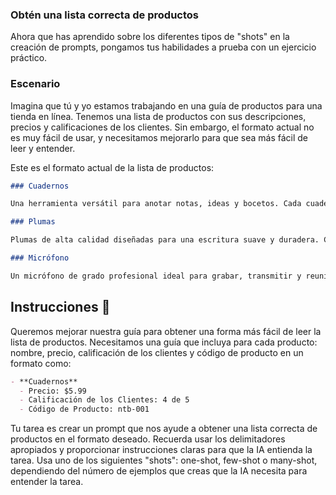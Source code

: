 ### Obtén una lista correcta de productos

Ahora que has aprendido sobre los diferentes tipos de "shots" en la creación de prompts, pongamos tus habilidades a prueba con un ejercicio práctico.

### Escenario
Imagina que tú y yo estamos trabajando en una guía de productos para una tienda en línea. Tenemos una lista de productos con sus descripciones, precios y calificaciones de los clientes. Sin embargo, el formato actual no es muy fácil de usar, y necesitamos mejorarlo para que sea más fácil de leer y entender.

Este es el formato actual de la lista de productos:

```markdown
### Cuadernos

Una herramienta versátil para anotar notas, ideas y bocetos. Cada cuaderno cuesta $5.99. 4 de cada 5 clientes piensan que los cuadernos son una gran opción para su negocio. Código de producto: ntb-001.

### Plumas

Plumas de alta calidad diseñadas para una escritura suave y duradera. Cada pluma cuesta $1.99. 5 de cada 5 clientes recomiendan estas plumas por su fiabilidad y comodidad. Código de producto: pen-002.

### Micrófono

Un micrófono de grado profesional ideal para grabar, transmitir y reuniones en línea. Cada micrófono cuesta $49.99. 4.5 de cada 5 clientes elogian el micrófono por su calidad de sonido clara y facilidad de uso. Código de producto: mic-003.
```

## Instrucciones 📌
Queremos mejorar nuestra guía para obtener una forma más fácil de leer la lista de productos. Necesitamos una guía que incluya para cada producto: nombre, precio, calificación de los clientes y código de producto en un formato como:

```markdown
- **Cuadernos**
  - Precio: $5.99
  - Calificación de los Clientes: 4 de 5
  - Código de Producto: ntb-001
```

Tu tarea es crear un prompt que nos ayude a obtener una lista correcta de productos en el formato deseado. Recuerda usar los delimitadores apropiados y proporcionar instrucciones claras para que la IA entienda la tarea. Usa uno de los siguientes "shots": one-shot, few-shot o many-shot, dependiendo del número de ejemplos que creas que la IA necesita para entender la tarea.